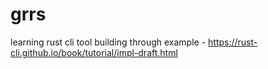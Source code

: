 # grrs
learning rust cli tool building through example - https://rust-cli.github.io/book/tutorial/impl-draft.html


